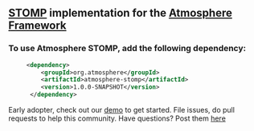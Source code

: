 ## [STOMP](http://en.wikipedia.org/wiki/Streaming_Text_Oriented_Messaging_Protocol) implementation for the [Atmosphere Framework](https://github.com/Atmosphere/atmosphere)
### To use Atmosphere STOMP, add the following dependency:
```xml
     <dependency>
         <groupId>org.atmosphere</groupId>
         <artifactId>atmosphere-stomp</artifactId>
         <version>1.0.0-SNAPSHOT</version>
      </dependency>
```

Early adopter, check out our [demo](https://github.com/Atmosphere/atmosphere-samples/tree/master/stomp) to get started. File issues, do pull requests to help this community. Have questions? Post them [here](https://groups.google.com/group/atmosphere-framework?pli=1)

